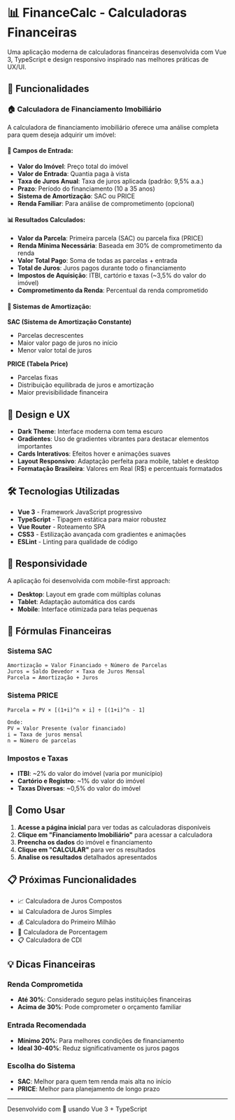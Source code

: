 # 📊 FinanceCalc - Calculadoras Financeiras

Uma aplicação moderna de calculadoras financeiras desenvolvida com Vue 3, TypeScript e design responsivo inspirado nas melhores práticas de UX/UI.

## 🚀 Funcionalidades

### 🏠 Calculadora de Financiamento Imobiliário

A calculadora de financiamento imobiliário oferece uma análise completa para quem deseja adquirir um imóvel:

#### 📝 Campos de Entrada:

- **Valor do Imóvel**: Preço total do imóvel
- **Valor de Entrada**: Quantia paga à vista
- **Taxa de Juros Anual**: Taxa de juros aplicada (padrão: 9,5% a.a.)
- **Prazo**: Período do financiamento (10 a 35 anos)
- **Sistema de Amortização**: SAC ou PRICE
- **Renda Familiar**: Para análise de comprometimento (opcional)

#### 📊 Resultados Calculados:

- **Valor da Parcela**: Primeira parcela (SAC) ou parcela fixa (PRICE)
- **Renda Mínima Necessária**: Baseada em 30% de comprometimento da renda
- **Valor Total Pago**: Soma de todas as parcelas + entrada
- **Total de Juros**: Juros pagos durante todo o financiamento
- **Impostos de Aquisição**: ITBI, cartório e taxas (~3,5% do valor do imóvel)
- **Comprometimento da Renda**: Percentual da renda comprometido

#### 🔢 Sistemas de Amortização:

**SAC (Sistema de Amortização Constante)**

- Parcelas decrescentes
- Maior valor pago de juros no início
- Menor valor total de juros

**PRICE (Tabela Price)**

- Parcelas fixas
- Distribuição equilibrada de juros e amortização
- Maior previsibilidade financeira

## 🎨 Design e UX

- **Dark Theme**: Interface moderna com tema escuro
- **Gradientes**: Uso de gradientes vibrantes para destacar elementos importantes
- **Cards Interativos**: Efeitos hover e animações suaves
- **Layout Responsivo**: Adaptação perfeita para mobile, tablet e desktop
- **Formatação Brasileira**: Valores em Real (R$) e percentuais formatados

## 🛠️ Tecnologias Utilizadas

- **Vue 3** - Framework JavaScript progressivo
- **TypeScript** - Tipagem estática para maior robustez
- **Vue Router** - Roteamento SPA
- **CSS3** - Estilização avançada com gradientes e animações
- **ESLint** - Linting para qualidade de código

## 📱 Responsividade

A aplicação foi desenvolvida com mobile-first approach:

- **Desktop**: Layout em grade com múltiplas colunas
- **Tablet**: Adaptação automática dos cards
- **Mobile**: Interface otimizada para telas pequenas

## 🧮 Fórmulas Financeiras

### Sistema SAC

```
Amortização = Valor Financiado ÷ Número de Parcelas
Juros = Saldo Devedor × Taxa de Juros Mensal
Parcela = Amortização + Juros
```

### Sistema PRICE

```
Parcela = PV × [(1+i)^n × i] ÷ [(1+i)^n - 1]

Onde:
PV = Valor Presente (valor financiado)
i = Taxa de juros mensal
n = Número de parcelas
```

### Impostos e Taxas

- **ITBI**: ~2% do valor do imóvel (varia por município)
- **Cartório e Registro**: ~1% do valor do imóvel
- **Taxas Diversas**: ~0,5% do valor do imóvel

## 🚀 Como Usar

1. **Acesse a página inicial** para ver todas as calculadoras disponíveis
2. **Clique em "Financiamento Imobiliário"** para acessar a calculadora
3. **Preencha os dados** do imóvel e financiamento
4. **Clique em "CALCULAR"** para ver os resultados
5. **Analise os resultados** detalhados apresentados

## 📋 Próximas Funcionalidades

- 📈 Calculadora de Juros Compostos
- 📊 Calculadora de Juros Simples
- 💰 Calculadora do Primeiro Milhão
- 🔢 Calculadora de Porcentagem
- 📋 Calculadora de CDI

## 💡 Dicas Financeiras

### Renda Comprometida

- **Até 30%**: Considerado seguro pelas instituições financeiras
- **Acima de 30%**: Pode comprometer o orçamento familiar

### Entrada Recomendada

- **Mínimo 20%**: Para melhores condições de financiamento
- **Ideal 30-40%**: Reduz significativamente os juros pagos

### Escolha do Sistema

- **SAC**: Melhor para quem tem renda mais alta no início
- **PRICE**: Melhor para planejamento de longo prazo

---

Desenvolvido com 💛 usando Vue 3 + TypeScript

